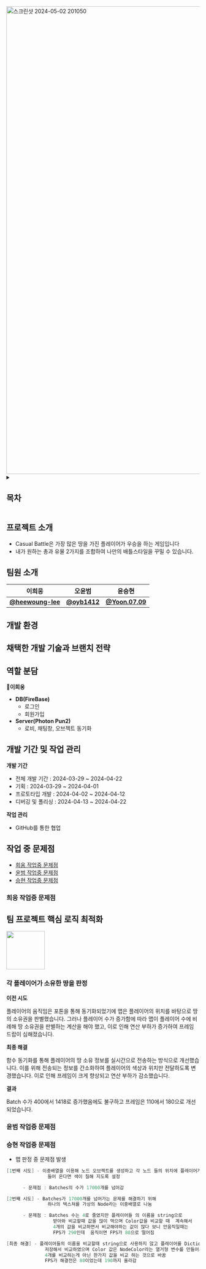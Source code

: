 <img width="1219" alt="스크린샷 2024-05-02 201050" src="https://github.com/samhomesss/TeamProject/assets/159544864/fc0728a4-56a8-4bb9-b9a3-070a4c2561d3">

<details><summary> 

  ## **목차**
  
</summary>
  
- [프로젝트 소개](#프로젝트-소개)
  
- [팀원 소개](#팀원-소개)
  
- [개발 환경](#개발-환경)

- [채택한 개발 기술과 브랜치 전략](#채택한-개발-기술과-브랜치-전략)

- [역할 분담](#역할-분담)

- [개발 기간 및 작업 관리](#개발-기간-및-작업-관리)

- [작업 중 문제점](#작업-중-문제점)
  

</details>

## **프로젝트 소개** 

- Casual Battle은 가장 많은 땅을 가진 플레이어가 우승을 하는 게임입니다
- 내가 원하는 총과 유물 2가지를 조합하여 나만의 배틀스타일을 꾸밀 수 있습니다.

## **팀원 소개** 

|  **이희웅**  |  **오윤범**  |  **윤승현**  |
|  ------  |  ------  |  ------  |
| [**@heewoung-lee**](https://github.com/heewoung-lee)  |  [**@oyb1412**](https://github.com/oyb1412) |  [**@Yoon.07.09**](https://github.com/samhomesss)  |

## **개발 환경** 


## **채택한 개발 기술과 브랜치 전략** 


## **역할 분담** 
**🍊이희웅**

- **DB(FireBase)**
    - 로그인
    - 회원가입
- **Server(Photon Pun2)**
    - 로비, 채팅창, 오브젝트 동기화

## **개발 기간 및 작업 관리** 

**개발 기간**

- 전체 개발 기간 : 2024-03-29 ~ 2024-04-22
- 기획 :  2024-03-29 ~ 2024-04-01
- 프로토타입 개발 : 2024-04-02 ~ 2024-04-12
- 디버깅 및 폴리싱 : 2024-04-13 ~ 2024-04-22

**작업 관리**

- GitHub를 통한 협업

## **작업 중 문제점** 

- [희웅 작업중 문제점](#희웅-작업중-문제점)
- [윤범 작업중 문제점](#윤범-작업중-문제점)
- [승현 작업중 문제점](#승현-작업중-문제점)
### 희웅 작업중 문제점
## 팀 프로젝트 핵심 로직 최적화

<img src="https://github.com/samhomesss/TeamProject/assets/159544864/98ec430a-83e1-4cc4-8386-81ce52c6f5bf" width="100" height="100">


### **각 플레이어가 소유한 땅을 판정**

**이전 시도**

플레이어의 움직임은 포톤을 통해 동기화되었기에 맵은 플레이어의 위치를 바탕으로 땅의 소유권을 판별했습니다. 그러나 플레이어 수가 증가함에 따라 맵이 플레이어 수에 비례해 땅 소유권을 판별하는 계산을 해야 했고, 이로 인해 연산 부하가 증가하여 프레임 드랍이 심해졌습니다.

**최종 해결**

함수 동기화를 통해 플레이어의 땅 소유 정보를 실시간으로 전송하는 방식으로 개선했습니다. 이를 위해 전송되는 정보를 간소화하여 플레이어의 색상과 위치만 전달하도록 변경했습니다. 이로 인해 프레임이 크게 향상되고 연산 부하가 감소했습니다.

**결과**

Batch 수가 400에서 1418로 증가했음에도 불구하고 프레임은 110에서 180으로 개선되었습니다.

### 윤범 작업중 문제점
### 승현 작업중 문제점
- 맵 판정 중 문제점 발생
```scala
[1번째 시도] - 이중배열을 이용해 노드 오브젝트를 생성하고 각 노드 들의 위치에 플레이어가 
               들어 온다면 색이 칠해 지도록 설정

      - 문제점 : Batches의 수가 17000개를 넘어감

[2번째 시도] - Batches가 17000개를 넘어가는 문제를 해결하기 위해
               하나의 텍스쳐를 가상의 Node라는 이중배열로 나눔

      - 문제점 : Batches 수는 4로 줄였지만 플레이어들 의 이름을 string으로 
                 받아와 비교할때 값을 많이 먹으며 Color값을 비교할 때  계속해서 
                 4개의 값을 비교하면서 비교해야하는 값이 많다 보니 안움직일때는 
                 FPS가 290인데  움직이면 FPS가 80으로 떨어짐

[최종 해결] - 플레이어들의 이름을 비교할때 string으로 사용하지 않고 플레이어를 Dictionary에 
              저장해서 비교하였으며 Color 값은 NodeColor라는 열거형 변수를 만들어서
              4개를 비교하는게 아닌 한가지 값을 비교 하는 것으로 바꿈
              FPS가 해결전은 80이었는데 190까지 올라감

```









